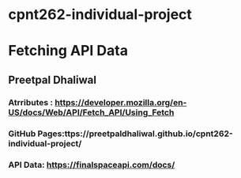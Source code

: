 # cpnt262-individual-project

# Fetching API Data

## Preetpal Dhaliwal

### Atrributes : https://developer.mozilla.org/en-US/docs/Web/API/Fetch_API/Using_Fetch

### GitHub Pages:ttps://preetpaldhaliwal.github.io/cpnt262-individual-project/

### API Data: https://finalspaceapi.com/docs/